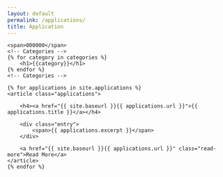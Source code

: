```yaml
---
layout: default
permalink: /applications/
title: Application
---
```


<div class="posts font-small">

    <span>000000</span>
    <!-- Categories -->
    {% for category in categories %}
        <h1>{{category}}</h1>
    {% endfor %}
    <!-- Categories -->

    {% for applications in site.applications %}
    <article class="applications">

        <h4><a href="{{ site.baseurl }}{{ applications.url }}">{{ applications.title }}</a></h4>

        <div class="entry">
            <span>{{ applications.excerpt }}</span>
        </div>

        <a href="{{ site.baseurl }}{{ applications.url }}" class="read-more">Read More</a>
    </article>
    {% endfor %}
</div>
